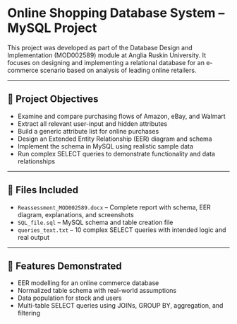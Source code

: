 # Online Shopping Database System – MySQL Project

This project was developed as part of the Database Design and Implementation (MOD002589) module at Anglia Ruskin University. It focuses on designing and implementing a relational database for an e-commerce scenario based on analysis of leading online retailers.

---

## 📝 Project Objectives

- Examine and compare purchasing flows of Amazon, eBay, and Walmart
- Extract all relevant user-input and hidden attributes
- Build a generic attribute list for online purchases
- Design an Extended Entity Relationship (EER) diagram and schema
- Implement the schema in MySQL using realistic sample data
- Run complex SELECT queries to demonstrate functionality and data relationships

---

## 📁 Files Included

- `Reassessment_MOD002589.docx` – Complete report with schema, EER diagram, explanations, and screenshots  
- `SQL_file.sql` – MySQL schema and table creation file  
- `queries_text.txt` – 10 complex SELECT queries with intended logic and real output

---

## 🧠 Features Demonstrated

- EER modelling for an online commerce database
- Normalized table schema with real-world assumptions
- Data population for stock and users
- Multi-table SELECT queries using JOINs, GROUP BY, aggregation, and filtering
